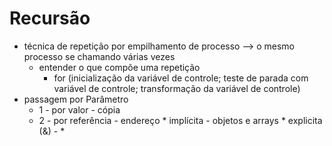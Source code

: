 # Recursão
* técnica de repetição por empilhamento de processo --> o mesmo processo se chamando várias vezes
    * entender o que compõe uma repetição
        * for (inicialização da variável de controle; teste de parada com variável de controle; transformação da variável de controle)        
* passagem por Parâmetro
  * 1 - por valor - cópia
  * 2 - por referência - endereço
          * implícita - objetos e arrays
          * explicita (&) - *        
